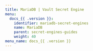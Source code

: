```yaml
---
title: MariaDB | Vault Secret Engine
menu:
  docs_{{ .version }}:
    identifier: mariadb-secret-engines
    name: MariaDB
    parent: secret-engines-guides
    weight: 40
menu_name: docs_{{ .version }}
---
```


